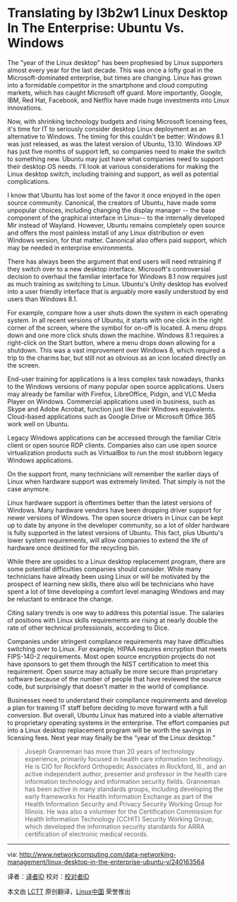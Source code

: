 Translating by l3b2w1
Linux Desktop In The Enterprise: Ubuntu Vs. Windows
================================================================================
The "year of the Linux desktop" has been prophesied by Linux supporters almost every year for the last decade. This was once a lofty goal in the Microsoft-dominated enterprise, but times are changing. Linux has grown into a formidable competitor in the smartphone and cloud computing markets, which has caught Microsoft off guard. More importantly, Google, IBM, Red Hat, Facebook, and Netflix have made huge investments into Linux innovations.

Now, with shrinking technology budgets and rising Microsoft licensing fees, it's time for IT to seriously consider desktop Linux deployment as an alternative to Windows. The timing for this couldn't be better: Windows 8.1 was just released, as was the latest version of Ubuntu, 13.10. Windows XP has just five months of support left, so companies need to make the switch to something new. Ubuntu may just have what companies need to support their desktop OS needs. I'll look at various considerations for making the Linux desktop switch, including training and support, as well as potential complications. 

I know that Ubuntu has lost some of the favor it once enjoyed in the open source community. Canonical, the creators of Ubuntu, have made some unpopular choices, including changing the display manager -- the base component of the graphical interface in Linux-- to the internally developed Mir instead of Wayland. However, Ubuntu remains completely open source and offers the most painless install of any Linux distribution or even Windows version, for that matter. Canonical also offers paid support, which may be needed in enterprise environments.

There has always been the argument that end users will need retraining if they switch over to a new desktop interface. Microsoft's controversial decision to overhaul the familiar interface for Windows 8.1 now requires just as much training as switching to Linux. Ubuntu's Unity desktop has evolved into a user friendly interface that is arguably more easily understood by end users than Windows 8.1.

For example, compare how a user shuts down the system in each operating system. In all recent versions of Ubuntu, it starts with one click in the right corner of the screen, where the symbol for on-off is located. A menu drops down and one more click shuts down the machine. Windows 8.1 requires a right-click on the Start button, where a menu drops down allowing for a shutdown. This was a vast improvement over Windows 8, which required a trip to the charms bar, but still not as obvious as an icon located directly on the screen.

End-user training for applications is a less complex task nowadays, thanks to the Windows versions of many popular open source applications. Users may already be familiar with Firefox, LibreOffice, Pidgin, and VLC Media Player on Windows. Commercial applications used in business, such as Skype and Adobe Acrobat, function just like their Windows equivalents. Cloud-based applications such as Google Drive or Microsoft Office 365 work well on Ubuntu.

Legacy Windows applications can be accessed through the familiar Citrix client or open source RDP clients. Companies also can use open source virtualization products such as VirtualBox to run the most stubborn legacy Windows applications. 

On the support front, many technicians will remember the earlier days of Linux when hardware support was extremely limited. That simply is not the case anymore.

Linux hardware support is oftentimes better than the latest versions of Windows. Many hardware vendors have been dropping driver support for newer versions of Windows. The open source drivers in Linux can be kept up to date by anyone in the developer community, so a lot of older hardware is fully supported in the latest versions of Ubuntu. This fact, plus Ubuntu's lower system requirements, will allow companies to extend the life of hardware once destined for the recycling bin.

While there are upsides to a Linux desktop replacement program, there are some potential difficulties companies should consider. While many technicians have already been using Linux or will be motivated by the prospect of learning new skills, there also will be technicians who have spent a lot of time developing a comfort level managing Windows and may be reluctant to embrace the change.

Citing salary trends is one way to address this potential issue. The salaries of positions with Linux skills requirements are rising at nearly double the rate of other technical professionals, according to Dice.

Companies under stringent compliance requirements may have difficulties switching over to Linux. For example, HIPAA requires encryption that meets FIPS-140-2 requirements. Most open source encryption projects do not have sponsors to get them through the NIST certification to meet this requirement. Open source may actually be more secure than proprietary software because of the number of people that have reviewed the source code, but surprisingly that doesn't matter in the world of compliance.

Businesses need to understand their compliance requirements and develop a plan for training IT staff before deciding to move forward with a full conversion. But overall, Ubuntu Linux has matured into a viable alternative to proprietary operating systems in the enterprise. The effort companies put into a Linux desktop replacement program will be worth the savings in licensing fees. Next year may finally be the “year of the Linux desktop.”


> Joseph Granneman has more than 20 years of technology experience, primarily focused in health care information technology. He is CIO for Rockford Orthopedic Associates in Rockford, Ill., and an active independent author, presenter and professor in the health care information technology and information security fields. Granneman has been active in many standards groups, including developing the early frameworks for Health Information Exchange as part of the Health Information Security and Privacy Security Working Group for Illinois. He was also a volunteer for the Certification Commission for Health Information Technology (CCHIT) Security Working Group, which developed the information security standards for ARRA certification of electronic medical records. 

--------------------------------------------------------------------------------

via: http://www.networkcomputing.com/data-networking-management/linux-desktop-in-the-enterprise-ubuntu-v/240163564

译者：[译者ID](https://github.com/译者ID) 校对：[校对者ID](https://github.com/校对者ID)

本文由 [LCTT](https://github.com/LCTT/TranslateProject) 原创翻译，[Linux中国](http://linux.cn/) 荣誉推出
